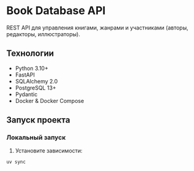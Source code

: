 # Book Database API

REST API для управления книгами, жанрами и участниками (авторы, редакторы, иллюстраторы).

## Технологии

- Python 3.10+
- FastAPI
- SQLAlchemy 2.0
- PostgreSQL 13+
- Pydantic
- Docker & Docker Compose

## Запуск проекта

### Локальный запуск

1. Установите зависимости:
```bash
uv sync